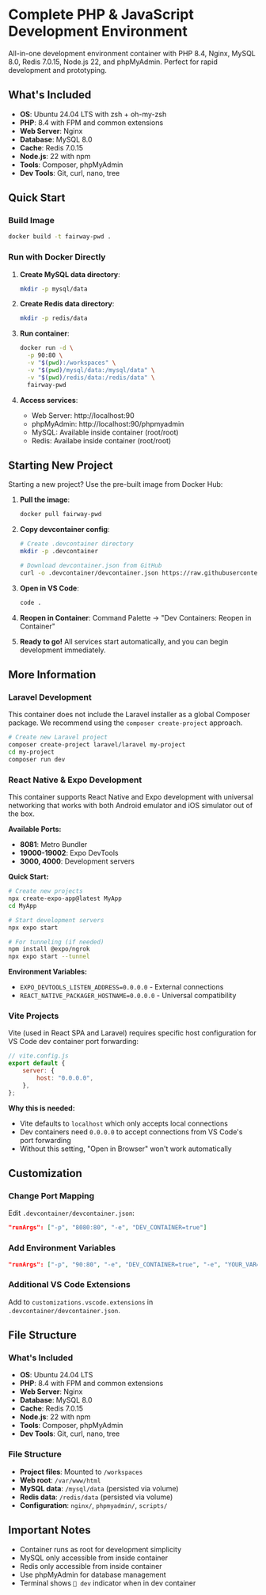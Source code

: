 # Complete PHP & JavaScript Development Environment

All-in-one development environment container with PHP 8.4, Nginx, MySQL 8.0, Redis 7.0.15, Node.js 22, and phpMyAdmin. Perfect for rapid development and prototyping.

## What's Included

-   **OS**: Ubuntu 24.04 LTS with zsh + oh-my-zsh
-   **PHP**: 8.4 with FPM and common extensions
-   **Web Server**: Nginx
-   **Database**: MySQL 8.0
-   **Cache**: Redis 7.0.15
-   **Node.js**: 22 with npm
-   **Tools**: Composer, phpMyAdmin
-   **Dev Tools**: Git, curl, nano, tree

## Quick Start

### Build Image

```bash
docker build -t fairway-pwd .
```

### Run with Docker Directly

1. **Create MySQL data directory**:
    ```bash
    mkdir -p mysql/data 
    ```
2. **Create Redis data directory**:
    ```bash
    mkdir -p redis/data 
    ```
3. **Run container**:
    ```bash
    docker run -d \
      -p 90:80 \
      -v "$(pwd):/workspaces" \
      -v "$(pwd)/mysql/data:/mysql/data" \
      -v "$(pwd)/redis/data:/redis/data" \
      fairway-pwd
    ```

4. **Access services**:
    - Web Server: http://localhost:90
    - phpMyAdmin: http://localhost:90/phpmyadmin
    - MySQL: Available inside container (root/root)
    - Redis: Availabe inside container (root/root)

## Starting New Project

Starting a new project? Use the pre-built image from Docker Hub:

1. **Pull the image**:
   ```bash
   docker pull fairway-pwd
   ```

2. **Copy devcontainer config**:
   ```bash
   # Create .devcontainer directory
   mkdir -p .devcontainer
   
   # Download devcontainer.json from GitHub
   curl -o .devcontainer/devcontainer.json https://raw.githubusercontent.com/eimg/fairway-dev-container/main/.devcontainer/devcontainer.json
   ```

3. **Open in VS Code**:
   ```bash
   code .
   ```

4. **Reopen in Container**: Command Palette → "Dev Containers: Reopen in Container"

5. **Ready to go!** All services start automatically, and you can begin development immediately.

## More Information

### Laravel Development

This container does not include the Laravel installer as a global Composer package. We recommend using the `composer create-project` approach.

```bash
# Create new Laravel project
composer create-project laravel/laravel my-project
cd my-project
composer run dev
```

### React Native & Expo Development

This container supports React Native and Expo development with universal networking that works with both Android emulator and iOS simulator out of the box.

**Available Ports:**
- **8081**: Metro Bundler
- **19000-19002**: Expo DevTools
- **3000, 4000**: Development servers

**Quick Start:**
```bash
# Create new projects
npx create-expo-app@latest MyApp
cd MyApp

# Start development servers
npx expo start

# For tunneling (if needed)
npm install @expo/ngrok
npx expo start --tunnel
```

**Environment Variables:**
- `EXPO_DEVTOOLS_LISTEN_ADDRESS=0.0.0.0` - External connections
- `REACT_NATIVE_PACKAGER_HOSTNAME=0.0.0.0` - Universal compatibility


### Vite Projects
Vite (used in React SPA and Laravel) requires specific host configuration for VS Code dev container port forwarding:

```javascript
// vite.config.js
export default {
    server: {
        host: "0.0.0.0",
    },
};
```

**Why this is needed:**
- Vite defaults to `localhost` which only accepts local connections
- Dev containers need `0.0.0.0` to accept connections from VS Code's port forwarding
- Without this setting, "Open in Browser" won't work automatically

## Customization

### Change Port Mapping

Edit `.devcontainer/devcontainer.json`:
```json
"runArgs": ["-p", "8080:80", "-e", "DEV_CONTAINER=true"]
```

### Add Environment Variables

```json
"runArgs": ["-p", "90:80", "-e", "DEV_CONTAINER=true", "-e", "YOUR_VAR=value"]
```

### Additional VS Code Extensions

Add to `customizations.vscode.extensions` in `.devcontainer/devcontainer.json`.

## File Structure

### What's Included

-   **OS**: Ubuntu 24.04 LTS
-   **PHP**: 8.4 with FPM and common extensions
-   **Web Server**: Nginx
-   **Database**: MySQL 8.0
-   **Cache**: Redis 7.0.15
-   **Node.js**: 22 with npm
-   **Tools**: Composer, phpMyAdmin
-   **Dev Tools**: Git, curl, nano, tree

### File Structure

-   **Project files**: Mounted to `/workspaces`
-   **Web root**: `/var/www/html`
-   **MySQL data**: `/mysql/data` (persisted via volume)
-   **Redis data**: `/redis/data` (persisted via volume)
-   **Configuration**: `nginx/`, `phpmyadmin/`, `scripts/`

## Important Notes

-   Container runs as root for development simplicity
-   MySQL only accessible from inside container
-   Redis only accessible from inside container
-   Use phpMyAdmin for database management
-   Terminal shows `🐳 dev` indicator when in dev container